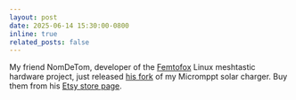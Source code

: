 ```yaml
---
layout: post
date: 2025-06-14 15:30:00-0800
inline: true
related_posts: false
---
```

<div>
My friend NomDeTom, developer of the <a href="https://github.com/femtofox/femtofox">Femtofox</a> Linux meshtastic hardware project, just released <a href="https://github.com/NomDeTom/eigenmicromppt">his fork</a> of my Micromppt solar charger. Buy them from his <a href="https://www.etsy.com/uk/listing/4320243695/micromppt-solar-board-li-ion-charger">Etsy store page</a>.
